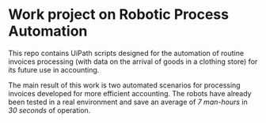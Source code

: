 # Work project on Robotic Process Automation

This repo contains UiPath scripts designed for the automation of routine invoices processing (with data on the arrival of goods in a clothing store) for its future use in accounting.

The main result of this work is two automated scenarios for processing invoices developed for more efficient accounting.
The robots have already been tested in a real environment and save an average of _*7 man-hours*_ in _*30 seconds*_ of operation.

